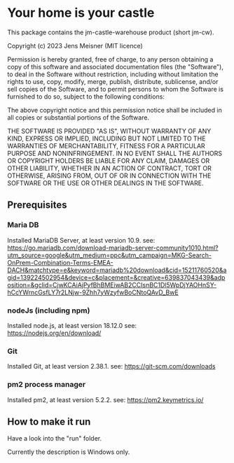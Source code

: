 # Your home is your castle

This package contains the jm-castle-warehouse product (short jm-cw).

Copyright (c) 2023 Jens Meisner (MIT licence)

Permission is hereby granted, free of charge, to any person obtaining a copy
of this software and associated documentation files (the "Software"), to deal
in the Software without restriction, including without limitation the rights
to use, copy, modify, merge, publish, distribute, sublicense, and/or sell
copies of the Software, and to permit persons to whom the Software is
furnished to do so, subject to the following conditions:

The above copyright notice and this permission notice shall be included in all
copies or substantial portions of the Software.

THE SOFTWARE IS PROVIDED "AS IS", WITHOUT WARRANTY OF ANY KIND, EXPRESS OR
IMPLIED, INCLUDING BUT NOT LIMITED TO THE WARRANTIES OF MERCHANTABILITY,
FITNESS FOR A PARTICULAR PURPOSE AND NONINFRINGEMENT. IN NO EVENT SHALL THE
AUTHORS OR COPYRIGHT HOLDERS BE LIABLE FOR ANY CLAIM, DAMAGES OR OTHER
LIABILITY, WHETHER IN AN ACTION OF CONTRACT, TORT OR OTHERWISE, ARISING FROM,
OUT OF OR IN CONNECTION WITH THE SOFTWARE OR THE USE OR OTHER DEALINGS IN THE
SOFTWARE.

## Prerequisites

### Maria DB

Installed MariaDB Server, at least version 10.9.
see: https://go.mariadb.com/download-mariadb-server-community1010.html?utm_source=google&utm_medium=ppc&utm_campaign=MKG-Search-OnPrem-Combination-Terms-EMEA-DACH&matchtype=e&keyword=mariadb%20download&cid=15211760520&agid=139224502954&device=c&placement=&creative=639837043439&adposition=&gclid=CjwKCAiAjPyfBhBMEiwAB2CCIsnBC1Dl5WpDjYAOHnSY-hCcYWrncGsfLY7r2LNjw-9Zhh7yWzyfwBoCNtoQAvD_BwE

### nodeJs (including npm)

Installed node.js, at least version 18.12.0
see: https://nodejs.org/en/download/

### Git

Installed Git, at least version 2.38.1.
see: https://git-scm.com/downloads

### pm2 process manager

Installed pm2, at least version 5.2.2.
see: https://pm2.keymetrics.io/

## How to make it run

Have a look into the "run" folder.

Currently the description is Windows only.
